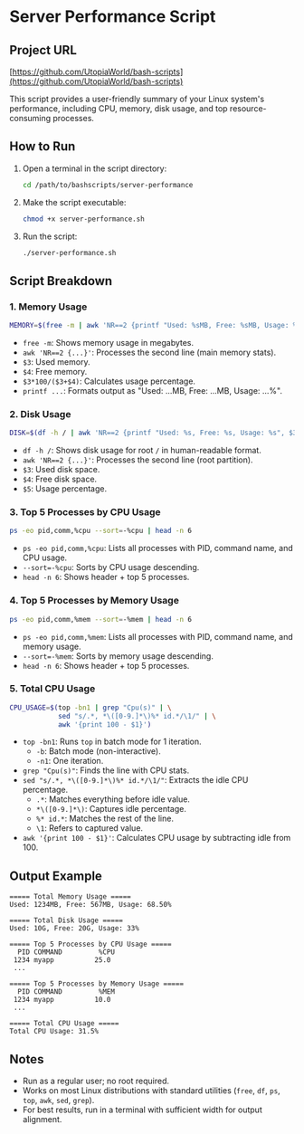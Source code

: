 # Server Performance Script
## Project URL
[https://github.com/UtopiaWorld/bash-scripts](https://github.com/UtopiaWorld/bash-scripts)

This script provides a user-friendly summary of your Linux system's performance, including CPU, memory, disk usage, and top resource-consuming processes.

## How to Run

1. Open a terminal in the script directory:
   ```bash
   cd /path/to/bashscripts/server-performance
   ```
2. Make the script executable:
   ```bash
   chmod +x server-performance.sh
   ```
3. Run the script:
   ```bash
   ./server-performance.sh
   ```

## Script Breakdown

### 1. Memory Usage
```bash
MEMORY=$(free -m | awk 'NR==2 {printf "Used: %sMB, Free: %sMB, Usage: %.2f%%", $3, $4, $3*100/($3+$4)}')
```
- `free -m`: Shows memory usage in megabytes.
- `awk 'NR==2 {...}'`: Processes the second line (main memory stats).
- `$3`: Used memory.
- `$4`: Free memory.
- `$3*100/($3+$4)`: Calculates usage percentage.
- `printf ...`: Formats output as "Used: ...MB, Free: ...MB, Usage: ...%".

### 2. Disk Usage
```bash
DISK=$(df -h / | awk 'NR==2 {printf "Used: %s, Free: %s, Usage: %s", $3, $4, $5}')
```
- `df -h /`: Shows disk usage for root `/` in human-readable format.
- `awk 'NR==2 {...}'`: Processes the second line (root partition).
- `$3`: Used disk space.
- `$4`: Free disk space.
- `$5`: Usage percentage.

### 3. Top 5 Processes by CPU Usage
```bash
ps -eo pid,comm,%cpu --sort=-%cpu | head -n 6
```
- `ps -eo pid,comm,%cpu`: Lists all processes with PID, command name, and CPU usage.
- `--sort=-%cpu`: Sorts by CPU usage descending.
- `head -n 6`: Shows header + top 5 processes.

### 4. Top 5 Processes by Memory Usage
```bash
ps -eo pid,comm,%mem --sort=-%mem | head -n 6
```
- `ps -eo pid,comm,%mem`: Lists all processes with PID, command name, and memory usage.
- `--sort=-%mem`: Sorts by memory usage descending.
- `head -n 6`: Shows header + top 5 processes.

### 5. Total CPU Usage
```bash
CPU_USAGE=$(top -bn1 | grep "Cpu(s)" | \
            sed "s/.*, *\([0-9.]*\)%* id.*/\1/" | \
            awk '{print 100 - $1}')
```
- `top -bn1`: Runs `top` in batch mode for 1 iteration.
  - `-b`: Batch mode (non-interactive).
  - `-n1`: One iteration.
- `grep "Cpu(s)"`: Finds the line with CPU stats.
- `sed "s/.*, *\([0-9.]*\)%* id.*/\1/"`: Extracts the idle CPU percentage.
  - `.*`: Matches everything before idle value.
  - `*\([0-9.]*\)`: Captures idle percentage.
  - `%* id.*`: Matches the rest of the line.
  - `\1`: Refers to captured value.
- `awk '{print 100 - $1}'`: Calculates CPU usage by subtracting idle from 100.

## Output Example
```
===== Total Memory Usage =====
Used: 1234MB, Free: 567MB, Usage: 68.50%

===== Total Disk Usage =====
Used: 10G, Free: 20G, Usage: 33%

===== Top 5 Processes by CPU Usage =====
  PID COMMAND         %CPU
 1234 myapp          25.0
 ...

===== Top 5 Processes by Memory Usage =====
  PID COMMAND         %MEM
 1234 myapp          10.0
 ...

===== Total CPU Usage =====
Total CPU Usage: 31.5%
```

## Notes
- Run as a regular user; no root required.
- Works on most Linux distributions with standard utilities (`free`, `df`, `ps`, `top`, `awk`, `sed`, `grep`).
- For best results, run in a terminal with sufficient width for output alignment.
